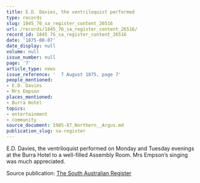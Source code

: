 ```yaml
---
title: E.D. Davies, the ventriloquist performed
type: records
slug: 1845_76_sa_register_content_26516
url: /records/1845_76_sa_register_content_26516/
record_id: 1845_76_sa_register_content_26516
date: '1875-08-07'
date_display: null
volume: null
issue_number: null
page: '7'
article_type: news
issue_reference: '  7 August 1875, page 7'
people_mentioned:
- E.D. Davies
- Mrs Empson
places_mentioned:
- Burra Hotel
topics:
- entertainment
- community
source_document: 1985-87_Northern__Argus.md
publication_slug: sa-register
---
```


  E.D. Davies, the ventriloquist performed on Monday and Tuesday evenings at the Burra Hotel to a well-filled Assembly Room.  Mrs Empson’s singing was much appreciated.

Source publication: [The South Australian Register](/publications/sa-register/)
